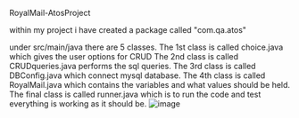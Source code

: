 RoyalMail-AtosProject

within my project i have created a package called "com.qa.atos"

under src/main/java there are 5 classes.
The 1st class is called choice.java which gives the user options for CRUD 
The 2nd class is called CRUDqueries.java performs the sql queries. 
The 3rd class is called DBConfig.java which connect mysql database. 
The 4th class is called RoyalMail.java which contains the variables and what values should be held. 
The final class is called runner.java which is to run the code and test everything is working as it should be.
![image](https://user-images.githubusercontent.com/110388368/186401076-fc04ae10-04c8-41d2-809a-1541d0f044ee.png)
